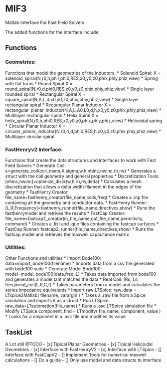 # MIF3
Matlab Interface For Fast Field Solvers

The added functions for the interface include:
## Functions

### Geometries:
Functions that model the geometries of the inductors.
	* Solenoid Spiral:		X = solenoid_spiral(N,r0,h,phir,phi0,RES,x0,y0,z0,phix,phiy,phiz,view)
		* Spring with flat turns
	* Round Spiral 			X = round_spiral(N,r0,d,phi0,RES,x0,y0,z0,phix,phiy,phiz,view)
		* Single layer rounded spiral
	* Rectangular Spiral		X = square_spiral(N,A,L,d,x0,y0,z0,phix,phiy,phiz,view)
		* Single layer rectangular spiral
	* Rectangular Planar Inductor 	X = rectangular_planar_inductor(N,A,L,A0,L0,d,h,x0,y0,z0,phix,phiy,phiz,view)
		* Multilayer rectangular spiral
	* Helix Spiral			X = helix_spiral(N,r0,h,phi0,RES,x0,y0,z0,phix,phiy,phiz,view)
		* Helicoidal spring
	* Circular Planar Inductor	X = circular_planar_inductor(N,r0,ri,d,phi0,RES,h,x0,y0,z0,phix,phiy,phiz,view)
		* Multilayer circular spiral

### FastHenryv2 Interface:
Functions that create the data structures and interfaces to work with Fast Field Solvers
	* Generate Coil:		s=generate_coil(coil_name,X,sigma,w,h,nhinc,nwinc,rh,rw)
		* Generates a struct with the coil geometry and general propierties
	* Discretization Tools:		[nhinc,nwinc]=optimize_discr(w,h,rh,rw,delta)
		* Calculates a mesh discretization that allows a delta width filament in the edges of the geometry
	* FastHenry Creator:		file_name=fasthenry_creator(file_name,coils,freq)
		* Creates a .inp file containing all the geometry and conductor data.
	* FastHenry Runner:		[L,R,Frequency]=fasthenry_runner(file_name,directives,show)
		* Runs the fasthenrymodel and retrives the results
	* FastCap Creator:		file_name=fastcap2_creator(in_file_name,out_file_name,permitivity, command)
		* Creates a .list and .que files containing the fastcap surfaces
	* FastCap Runner:		fastcap2_runner(file_name,directives,show)
		* Runs the fastcap model and retrieves the maxwell capacitance matrix
### Utilities:
Other Functions and utilities
	* Import Bode100:		data=import_bode100(filename)
		* Imports data from a csv file generated with bode100 suite
	* Generate Model Bode100:	model=model_bode100(data,freq_L)
		* Takes data imported from bode100 and generates a model taht matches the data
	* Real Coil:			[Rs, Ls, fres]=real_coil(L,R,C,f)
		* Takes parameters from a model and calculates the series impedance equivalents
	* Import raw LTSpice:		raw_data = LTspice2Matlab( filename, varargin )
		* Takes a .raw file from a Spice simulation and imports it as a struct
	* Run LTSpice			raw_data=LTautomation(file_name)
		* Runs a .asc LTSpice simulation file 
	* Modify LTSpice		component_find = LTmodify( file_name, component, value )
		* Looks for a omponent in a .asc file and modifies its value

## TaskList
A Lot still @TODO
	- [x] Tipical Planar Geometries
	- [x] Tipical Helicoidal Geometries
	- [x] Interface with FastHenryV2
	- [x] Interface with LTSpice
	- [] Interface with FastCapV2
	- [] Implement Tools for numerical maxwell calculations
	- [] Do a guide 
	- [] Only use model and data structs to interface
